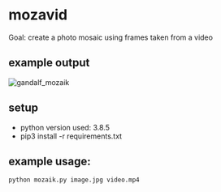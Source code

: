 # mozavid

Goal: create a photo mosaic using frames taken from a video

## example output
![gandalf_mozaik](example_output/gandalf_mozaik.jpg)

## setup
- python version used: 3.8.5
- pip3 install -r requirements.txt

## example usage:
```
python mozaik.py image.jpg video.mp4
```



